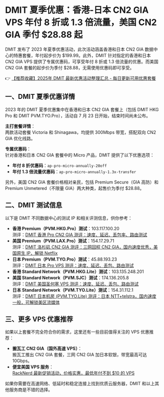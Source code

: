 # DMIT 夏季优惠：香港-日本 CN2 GIA VPS 年付 8 折或 1.3 倍流量，美国 CN2 GIA 季付 $28.88 起

DMIT 发布了 2023 年夏季优惠活动，此次活动涵盖香港和日本 CN2 GIA 数据中心的特惠套餐，年付起步价为 $199.99。此外，DMIT 针对指定的香港和日本 CN2 GIA VPS 提供了专属优惠码，可享受年付 8 折或 1.3 倍流量的优惠。而美国 CN2 GIA 套餐的起步价为季付 $28.88，无需使用优惠码即可享受。

👉 [【推荐收藏】2025年 DMIT 最新优惠活动整理汇总 - 每日更新可用优惠套餐](https://bit.ly/dmit_coupon)

## 一、DMIT 夏季优惠详情

2023 年的 DMIT 夏季优惠集中在香港和日本 CN2 GIA 套餐上（包括 DMIT HKG Pro 和 DMIT PVM.TYO.Pro），活动自 7 月 23 日开始，结束时间尚未公布。

**主打套餐详情**：  
两款活动套餐 Victoria 和 Shinagawa，均提供 300Mbps 带宽，搭配双向 CN2 GIA 优化线路。

**专属优惠码**：  
针对香港和日本 CN2 GIA 套餐中的 Micro 产品，DMIT 提供了以下优惠选项：
- **年付 8 折优惠码**：`ap-pro-micro-annually-20off`
- **年付 1.3 倍流量优惠码**：`ap-pro-micro-annually-1.3x-transfer`

另外，美国 CN2 GIA 套餐价格相对亲民，包括 Premium Secure（GIA 高防）和 Premium Unmetered（不限量 GIA）两大种类，起售价为季付 $28.88。

## 二、DMIT 测试信息

以下是 DMIT 不同数据中心的测试 IP 和相关评测信息，供你参考：

- **香港 Premium（PVM.HKG.Pro）测试**：103.117.100.20  
  测评：[DMIT 香港 Pro CN2 GIA 测评：速度、延迟、丢包率、路由测试](https://bit.ly/dmit_coupon)
- **美国 Premium（PVM.LAX.Pro）测试**：154.17.29.71  
  测评：[DMIT 洛杉矶 CN2 GIA 测评：三网回程 CN2 GIA，国内速度优秀，美国原生 IP，解锁 Netflix](https://bit.ly/dmit_coupon)
- **日本 Premium（PVM.TYO.Pro）测试**：45.88.193.23  
  测评：[DMIT 日本 Pro VPS 测评：速度、延迟、丢包、路由测试](https://bit.ly/dmit_coupon)
- **香港 Standard Network（PVM.HKG.Lite）测试**：103.135.248.201
- **美国 Standard Network（PVM.SJC）测试**：174.136.205.8  
  测评：[DMIT 美国圣何塞 VPS 测评：速度、延迟、丢包、路由测试](https://bit.ly/dmit_coupon)
- **日本 Standard Network（PVM.TYO.Lite）测试**：154.31.112.1  
  测评：[DMIT 日本机房 (PVM.TYO.Lite) 测评：日本 NTT+telstra，国内速度一般，可解锁美区流媒体](https://bit.ly/dmit_coupon)

## 三、更多 VPS 优惠推荐

如果以上套餐不完全符合你的需求，这里还有一些目前值得关注的 VPS 优惠推荐：

- **搬瓦工 CN2 GIA（国外高速 VPS）**：  
  搬瓦工推出 CN2 GIA 套餐，三网 CN2 GIA 加日本软银，带宽最高可达 10Gbps。
- **便宜美国 VPS 服务**：  
  [RackNerd 最新促销活动，价格实惠，最低年付不到 $10 的 VPS](https://bit.ly/Rack_Nerd)

如果你需要在高速网络、低延时和稳定连接上找到优质云服务器，DMIT 和以上其他服务商是不错的选择。
